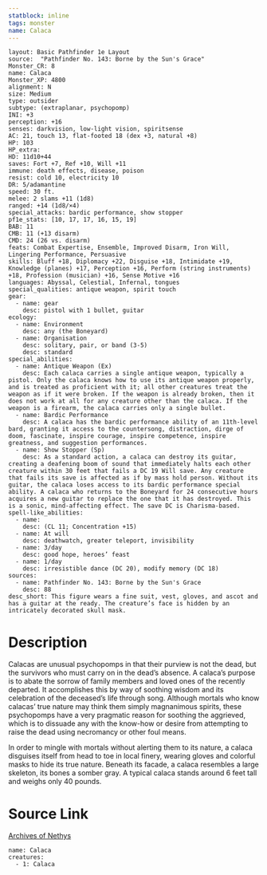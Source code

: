 ```yaml
---
statblock: inline
tags: monster
name: Calaca
---
```

```statblock
layout: Basic Pathfinder 1e Layout
source:  "Pathfinder No. 143: Borne by the Sun's Grace"
Monster_CR: 8
name: Calaca
Monster_XP: 4800
alignment: N
size: Medium
type: outsider
subtype: (extraplanar, psychopomp)
INI: +3
perception: +16
senses: darkvision, low-light vision, spiritsense
AC: 21, touch 13, flat-footed 18 (dex +3, natural +8)
HP: 103
HP_extra: 
HD: 11d10+44
saves: Fort +7, Ref +10, Will +11
immune: death effects, disease, poison
resist: cold 10, electricity 10
DR: 5/adamantine
speed: 30 ft.
melee: 2 slams +11 (1d8)
ranged: +14 (1d8/×4)
special_attacks: bardic performance, show stopper
pf1e_stats: [10, 17, 17, 16, 15, 19]
BAB: 11
CMB: 11 (+13 disarm)
CMD: 24 (26 vs. disarm)
feats: Combat Expertise, Ensemble, Improved Disarm, Iron Will, Lingering Performance, Persuasive
skills: Bluff +18, Diplomacy +22, Disguise +18, Intimidate +19, Knowledge (planes) +17, Perception +16, Perform (string instruments) +18, Profession (musician) +16, Sense Motive +16
languages: Abyssal, Celestial, Infernal, tongues
special_qualities: antique weapon, spirit touch
gear:
  - name: gear
    desc: pistol with 1 bullet, guitar
ecology:
  - name: Environment
    desc: any (the Boneyard)
  - name: Organisation
    desc: solitary, pair, or band (3-5)
    desc: standard
special_abilities:
  - name: Antique Weapon (Ex)
    desc: Each calaca carries a single antique weapon, typically a pistol. Only the calaca knows how to use its antique weapon properly, and is treated as proficient with it; all other creatures treat the weapon as if it were broken. If the weapon is already broken, then it does not work at all for any creature other than the calaca. If the weapon is a firearm, the calaca carries only a single bullet.
  - name: Bardic Performance
    desc: A calaca has the bardic performance ability of an 11th-level bard, granting it access to the countersong, distraction, dirge of doom, fascinate, inspire courage, inspire competence, inspire greatness, and suggestion performances.
  - name: Show Stopper (Sp)
    desc: As a standard action, a calaca can destroy its guitar, creating a deafening boom of sound that immediately halts each other creature within 30 feet that fails a DC 19 Will save. Any creature that fails its save is affected as if by mass hold person. Without its guitar, the calaca loses access to its bardic performance special ability. A calaca who returns to the Boneyard for 24 consecutive hours acquires a new guitar to replace the one that it has destroyed. This is a sonic, mind-affecting effect. The save DC is Charisma-based.
spell-like_abilities:
  - name:
    desc: (CL 11; Concentration +15)
  - name: At will
    desc: deathwatch, greater teleport, invisibility
  - name: 3/day
    desc: good hope, heroes’ feast
  - name: 1/day
    desc: irresistible dance (DC 20), modify memory (DC 18)
sources:
  - name: Pathfinder No. 143: Borne by the Sun's Grace
    desc: 88
desc_short: This figure wears a fine suit, vest, gloves, and ascot and has a guitar at the ready. The creature’s face is hidden by an intricately decorated skull mask.
```
# Description
Calacas are unusual psychopomps in that their purview is not the dead, but the survivors who must carry on in the dead’s absence. A calaca’s purpose is to abate the sorrow of family members and loved ones of the recently departed. It accomplishes this by way of soothing wisdom and its celebration of the deceased’s life through song. Although mortals who know calacas’ true nature may think them simply magnanimous spirits, these psychopomps have a very pragmatic reason for soothing the aggrieved, which is to dissuade any with the know-how or desire from attempting to raise the dead using necromancy or other foul means.

 In order to mingle with mortals without alerting them to its nature, a calaca disguises itself from head to toe in local finery, wearing gloves and colorful masks to hide its true nature. Beneath its facade, a calaca resembles a large skeleton, its bones a somber gray. A typical calaca stands around 6 feet tall and weighs only 40 pounds.
# Source Link
[Archives of Nethys](https://aonprd.com/MonsterDisplay.aspx?ItemName=Calaca)
```encounter-table
name: Calaca
creatures:
  - 1: Calaca
```

